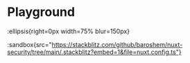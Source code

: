 # Playground

:ellipsis{right=0px width=75% blur=150px}

:sandbox{src="https://stackblitz.com/github/baroshem/nuxt-security/tree/main/.stackblitz?embed=1&file=nuxt.config.ts"}
